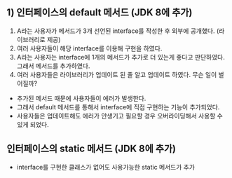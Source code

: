 ## 1) 인터페이스의 default 메서드 (JDK 8에 추가)
1. A라는 사용자가 메서드가 3개 선언된 interface를 작성한 후 외부에 공개했다. (라이브러리로 제공)
2. 여러 사용자들이 해당 interface를 이용해 구현을 하였다.
3. A라는 사용자는 interface에 1개의 메서드가 추가로 더 있는게 좋다고 판단하였다. 그래서 메서드를 추가하였다.
4. 여러 사용자들은 라이브러리가 업데이트 된 줄 알고 업데이트 하였다. 무슨 일이 벌어질까?

- 추가된 메서드 때문에 사용자들이 에러가 발생한다.
- 그래서 default 메서드를 통해서 interface에 직접 구현하는 기능이 추가되었다.
- 사용자들은 업데이트해도 에러가 안생기고 필요할 경우 오버라이딩해서 사용할 수 있게 되었다.

## 인터페이스의 static 메서드 (JDK 8에 추가)
- interface를 구현한 클래스가 없어도 사용가능한 static 메서드가 추가